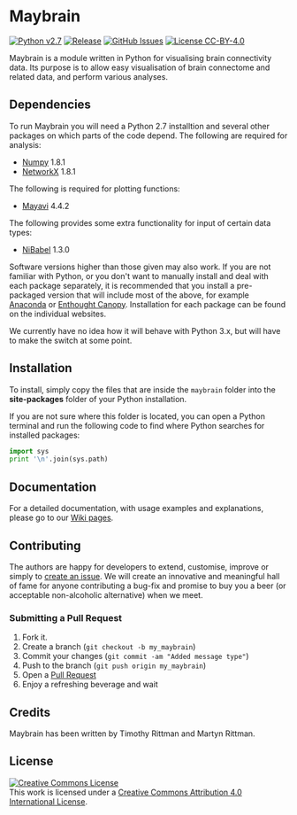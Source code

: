 # Maybrain


[![Python v2.7](https://img.shields.io/badge/python-v2.7-blue.svg)]() [![Release](https://img.shields.io/github/release/rittman/maybrain/all.svg)](https://github.com/rittman/maybrain/releases) [![GitHub Issues](https://img.shields.io/github/issues/rittman/maybrain.svg)](https://github.com/rittman/maybrain/issues) [![License CC-BY-4.0](https://img.shields.io/badge/license-CC--BY--4.0-lightgrey.svg)](https://github.com/rittman/maybrain/blob/master/LICENSE)


Maybrain is a module written in Python for visualising brain connectivity data. Its purpose is to allow easy visualisation of brain connectome and related data, and perform various analyses. 

## Dependencies

To run Maybrain you will need a Python 2.7 installtion and several other packages on which parts of the code depend. The following are required for analysis:

* [Numpy](http://www.numpy.org/) 1.8.1
* [NetworkX](http://networkx.github.io/) 1.8.1

The following is required for plotting functions:
* [Mayavi](http://docs.enthought.com/mayavi/mayavi/) 4.4.2

The following provides some extra functionality for input of certain data types:
* [NiBabel](http://nipy.org/nibabel/) 1.3.0

Software versions higher than those given may also work. If you are not familiar with Python, or you don't want to manually install and deal with each package separately, it is recommended that you install a pre-packaged version that will include most of the above, for example [Anaconda](https://www.anaconda.com) or [Enthought Canopy](https://www.enthought.com/downloads/). Installation for each package can be found on the individual websites.

We currently have no idea how it will behave with Python 3.x, but will have to make the switch at some point.

## Installation

To install, simply copy the files that are inside the `maybrain` folder into the **site-packages** folder of your Python installation.

If you are not sure where this folder is located, you can open a Python terminal and run the following code to find where Python searches for installed packages:

```python
import sys
print '\n'.join(sys.path)
```

## Documentation
For a detailed documentation, with usage examples and explanations, please go to our [Wiki pages](https://github.com/rittman/maybrain/wiki).


## Contributing
The authors are happy for developers to extend, customise, improve or simply to [create an issue](https://github.com/rittman/maybrain/issues). We will create an innovative and meaningful hall of fame for anyone contributing a bug-fix and promise to buy you a beer (or acceptable non-alcoholic alternative) when we meet.

### Submitting a Pull Request
1. Fork it.
2. Create a branch (`git checkout -b my_maybrain`)
3. Commit your changes (`git commit -am "Added message type"`)
4. Push to the branch (`git push origin my_maybrain`)
5. Open a [Pull Request](https://github.com/rittman/maybrain/pulls)
6. Enjoy a refreshing beverage and wait

## Credits

Maybrain has been written by Timothy Rittman and Martyn Rittman.

## License

<a rel="license" href="http://creativecommons.org/licenses/by/4.0/"><img alt="Creative Commons License" style="border-width:0" src="https://i.creativecommons.org/l/by/4.0/88x31.png" /></a><br />This work is licensed under a <a rel="license" href="http://creativecommons.org/licenses/by/4.0/">Creative Commons Attribution 4.0 International License</a>.
